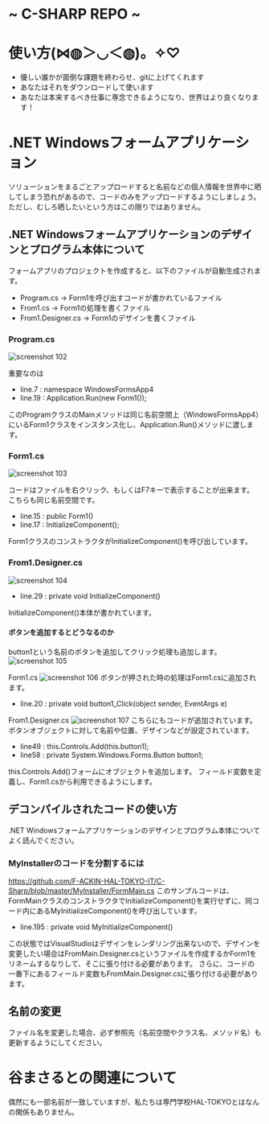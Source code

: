 # ~ C-SHARP REPO ~
#
# 使い方(⋈◍＞◡＜◍)。✧♡
- 優しい誰かが面倒な課題を終わらせ、gitに上げてくれます
- あなたはそれをダウンロードして使います
- あなたは本来するべき仕事に専念できるようになり、世界はより良くなります！

# .NET Windowsフォームアプリケーション
ソリューションをまるごとアップロードすると名前などの個人情報を世界中に晒してしまう恐れがあるので、コードのみをアップロードするようにしましょう。ただし、むしろ晒したいという方はこの限りではありません。

## .NET Windowsフォームアプリケーションのデザインとプログラム本体について
フォームアプリのプロジェクトを作成すると、以下のファイルが自動生成されます。
- Program.cs         → Form1を呼び出すコードが書かれているファイル
- From1.cs           → Form1の処理を書くファイル
- From1.Designer.cs  → Form1のデザインを書くファイル

### Program.cs
![screenshot 102](https://user-images.githubusercontent.com/45355489/49055388-bc8a3800-f23a-11e8-8b0d-3e91f9817175.png)

重要なのは
- line.7     : namespace WindowsFormsApp4
- line.19    : Application.Run(new Form1());

このProgramクラスのMainメソッドは同じ名前空間上（WindowsFormsApp4）にいるForm1クラスをインスタンス化し、Application.Run()メソッドに渡します。

### Form1.cs
![screenshot 103](https://user-images.githubusercontent.com/45355489/49055576-6d90d280-f23b-11e8-8c23-75e4251be3b9.png)

コードはファイルを右クリック、もしくはF7キーで表示することが出来ます。
こちらも同じ名前空間です。
- line.15    : public Form1()
- line.17    : InitializeComponent();

Form1クラスのコンストラクタがInitializeComponent()を呼び出しています。

### From1.Designer.cs
![screenshot 104](https://user-images.githubusercontent.com/45355489/49055818-5ef6eb00-f23c-11e8-9fd5-9da7c8a84c78.png)

- line.29    : private void InitializeComponent()

InitializeComponent()本体が書かれています。

#### ボタンを追加するとどうなるのか
button1という名前のボタンを追加してクリック処理も追加します。
![screenshot 105](https://user-images.githubusercontent.com/45355489/49055957-eb091280-f23c-11e8-9bc1-06f908b752b0.png)

Form1.cs
![screenshot 106](https://user-images.githubusercontent.com/45355489/49056026-2b689080-f23d-11e8-8476-516ef874d5a4.png)
ボタンが押された時の処理はForm1.csに追加されます。
- line.20    : private void button1_Click(object sender, EventArgs e)

From1.Designer.cs
![screenshot 107](https://user-images.githubusercontent.com/45355489/49056141-b9447b80-f23d-11e8-9c69-841d14fa5328.png)
こちらにもコードが追加されています。
ボタンオブジェクトに対して名前や位置、デザインなどが設定されています。
- line49     : this.Controls.Add(this.button1);
- line58     : private System.Windows.Forms.Button button1;

this.Controls.Add()フォームにオブジェクトを追加します。
フィールド変数を定義し、Form1.csから利用できるようにします。


## デコンパイルされたコードの使い方
.NET Windowsフォームアプリケーションのデザインとプログラム本体についてよく読んでください。
### MyInstallerのコードを分割するには
https://github.com/F-ACKIN-HAL-TOKYO-IT/C-Sharp/blob/master/MyInstaller/FormMain.cs
このサンプルコードは、FormMainクラスのコンストラクタでInitializeComponent()を実行せずに、同コード内にあるMyInitializeComponent()を呼び出しています。
- line.195   : private void MyInitializeComponent()

この状態ではVisualStudioはデザインをレンダリング出来ないので、デザインを変更したい場合はFromMain.Designer.csというファイルを作成するかForm1をリネームするなりして、そこに張り付ける必要があります。
さらに、コードの一番下にあるフィールド変数もFromMain.Designer.csに張り付ける必要があります。
## 名前の変更
ファイル名を変更した場合、必ず参照先（名前空間やクラス名、メソッド名）も更新するようにしてください。

# 谷まさるとの関連について
偶然にも一部名前が一致していますが、私たちは専門学校HAL-TOKYOとはなんの関係もありません。